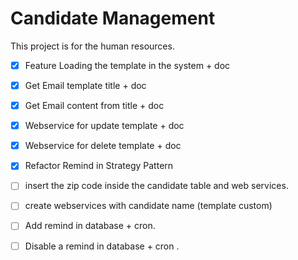 # Candidate Management
This project is for the human resources.

- [X] Feature Loading the template in the system + doc
- [X] Get Email template title + doc
- [X] Get Email content from title + doc
- [X] Webservice for update template + doc
- [X] Webservice for delete template + doc
- [X] Refactor Remind in Strategy Pattern
- [ ] insert the zip code inside the candidate table and web services.
- [ ] create webservices with candidate name (template custom)
- [ ] Add remind in database + cron.
- [ ] Disable a remind in database + cron .


